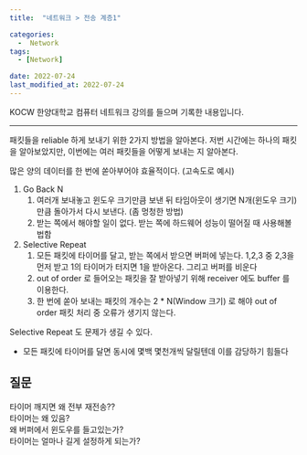 ```yaml
---
title:  "네트워크 > 전송 계층1" 

categories:
  -  Network
tags:
  - [Network]

date: 2022-07-24
last_modified_at: 2022-07-24
---
```


KOCW 한양대학교 컴퓨터 네트워크 강의를 들으며 기록한 내용입니다. 

---

패킷들을 reliable 하게 보내기 위한 2가지 방법을 알아본다. 저번 시간에는 하나의 패킷을 알아보았지만, 이번에는 여러 패킷들을 어떻게 보내는 지 알아본다. 

많은 양의 데이터를 한 번에 쏟아부어야 효율적이다. (고속도로 예시)

1. Go Back N
    1. 여러개 보내놓고 윈도우 크기만큼 보낸 뒤 타임아웃이 생기면 N개(윈도우 크기) 만큼 돌아가서 다시 보낸다. (좀 멍청한 방법)
    2. 받는 쪽에서 해야할 일이 없다. 받는 쪽에 하드웨어 성능이 떨어질 때 사용해볼법함
2. Selective Repeat
    1. 모든 패킷에 타이머를 달고, 받는 쪽에서 받으면 버퍼에 넣는다. 1,2,3 중 2,3을 먼저 받고 1의 타이머가 터지면 1을 받아온다. 그리고 버퍼를 비운다 
    2. out of order 로 들어오는 패킷을 잘 받아넣기 위해 receiver 에도 buffer 를 이용한다. 
    3. 한 번에 쏟아 보내는 패킷의 개수는 2 * N(Window 크기) 로 해야 out of order 패킷 처리 중 오류가 생기지 않는다. 

Selective Repeat 도 문제가 생길 수 있다.  
- 모든 패킷에 타이머를 달면 동시에 몇백 몇천개씩 달릴텐데 이를 감당하기 힘들다

## **질문**  
타이머 깨지면 왜 전부 재전송??  
타이머는 왜 있음?  
왜 버퍼에서 윈도우를 들고있는가?  
타이머는 얼마나 길게 설정하게 되는가?